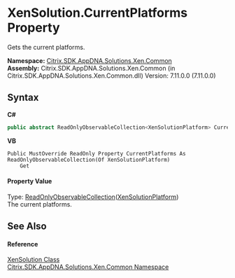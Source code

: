 # XenSolution.CurrentPlatforms Property 
 

Gets the current platforms.

**Namespace:**&nbsp;[Citrix.SDK.AppDNA.Solutions.Xen.Common](013dc694-c357-448d-ed5a-b5c48a7f6852.md)<br />**Assembly:**&nbsp;Citrix.SDK.AppDNA.Solutions.Xen.Common (in Citrix.SDK.AppDNA.Solutions.Xen.Common.dll) Version: 7.11.0.0 (7.11.0.0)

## Syntax

**C#**
```csharp
public abstract ReadOnlyObservableCollection<XenSolutionPlatform> CurrentPlatforms { get; }
```

**VB**
```vbnet
Public MustOverride ReadOnly Property CurrentPlatforms As ReadOnlyObservableCollection(Of XenSolutionPlatform)
	Get
```


#### Property Value
Type: <a href="http://msdn2.microsoft.com/en-us/library/ms668620" target="_blank">ReadOnlyObservableCollection</a>(<a href="0e04915f-6b1a-0016-6a11-cd519e55dcbe">XenSolutionPlatform</a>)<br />The current platforms.

## See Also


#### Reference
<a href="599f6061-d94a-ac2f-f6a0-2b211ae83ae4">XenSolution Class</a><br /><a href="013dc694-c357-448d-ed5a-b5c48a7f6852">Citrix.SDK.AppDNA.Solutions.Xen.Common Namespace</a><br />